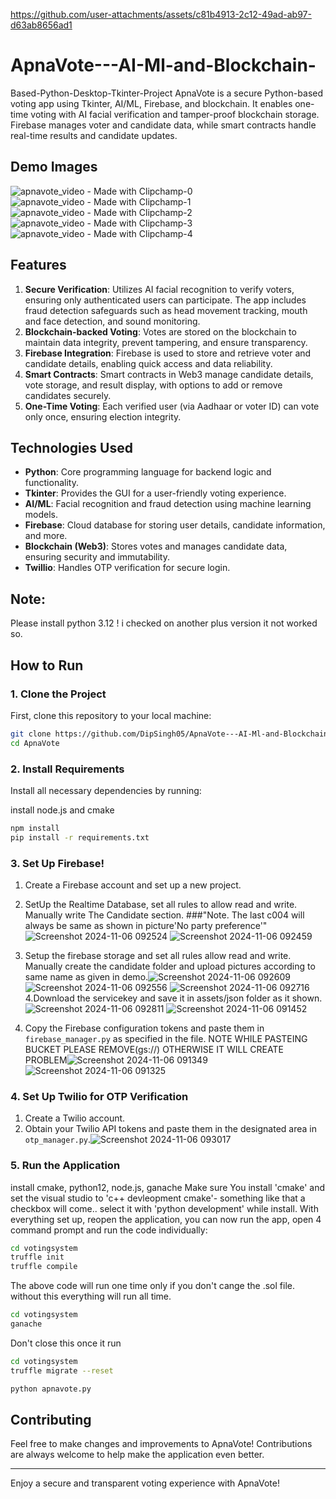 


https://github.com/user-attachments/assets/c81b4913-2c12-49ad-ab97-d63ab8656ad1


# ApnaVote---AI-Ml-and-Blockchain-

Based-Python-Desktop-Tkinter-Project
ApnaVote is a secure Python-based voting app using Tkinter, AI/ML, Firebase, and blockchain. It enables one-time voting with AI facial verification and tamper-proof blockchain storage. Firebase manages voter and candidate data, while smart contracts handle real-time results and candidate updates.

## Demo Images

![apnavote_video - Made with Clipchamp-0](https://github.com/user-attachments/assets/bdda43a8-e72e-4d36-adda-db7c2397a606)
![apnavote_video - Made with Clipchamp-1](https://github.com/user-attachments/assets/cf183e16-b8da-4540-8b72-a57c59952edd)
![apnavote_video - Made with Clipchamp-2](https://github.com/user-attachments/assets/3133ee4c-bb32-439f-8b4b-98414d9360df)
![apnavote_video - Made with Clipchamp-3](https://github.com/user-attachments/assets/193bb9ed-81f0-4ef2-af69-7497a6cf2a2f)
![apnavote_video - Made with Clipchamp-4](https://github.com/user-attachments/assets/cce03044-7ddb-4459-838a-cd6e2bedbbb3)


## Features

1. **Secure Verification**: Utilizes AI facial recognition to verify voters, ensuring only authenticated users can participate. The app includes fraud detection safeguards such as head movement tracking, mouth and face detection, and sound monitoring.
2. **Blockchain-backed Voting**: Votes are stored on the blockchain to maintain data integrity, prevent tampering, and ensure transparency.
3. **Firebase Integration**: Firebase is used to store and retrieve voter and candidate details, enabling quick access and data reliability.
4. **Smart Contracts**: Smart contracts in Web3 manage candidate details, vote storage, and result display, with options to add or remove candidates securely.
5. **One-Time Voting**: Each verified user (via Aadhaar or voter ID) can vote only once, ensuring election integrity.

## Technologies Used

- **Python**: Core programming language for backend logic and functionality.
- **Tkinter**: Provides the GUI for a user-friendly voting experience.
- **AI/ML**: Facial recognition and fraud detection using machine learning models.
- **Firebase**: Cloud database for storing user details, candidate information, and more.
- **Blockchain (Web3)**: Stores votes and manages candidate data, ensuring security and immutability.
- **Twillio**: Handles OTP verification for secure login.

## Note:

Please install python 3.12 ! i checked on another plus version it not worked so.

## How to Run

### 1. Clone the Project

First, clone this repository to your local machine:

```bash
git clone https://github.com/DipSingh05/ApnaVote---AI-Ml-and-Blockchain-Based-Python-Desktop-Tkinter-Project.git
cd ApnaVote
```

### 2. Install Requirements

Install all necessary dependencies by running:

install node.js and cmake

```bash
npm install
pip install -r requirements.txt
```

### 3. Set Up Firebase!
1. Create a Firebase account and set up a new project.
2. SetUp the Realtime Database, set all rules to allow read and write. Manually write The Candidate section. ###"Note. The last c004 will always be same as shown in picture'No party preference'"![Screenshot 2024-11-06 092524](https://github.com/user-attachments/assets/3ecd12af-f265-43bd-852e-3c9e1ab66ade)
![Screenshot 2024-11-06 092459](https://github.com/user-attachments/assets/ddda40bb-f0a2-4d76-bdbd-a565aa963a33)
3. Setup the firebase storage and set all rules allow read and write. Manually create the candidate folder and upload pictures according to same name as given in demo.![Screenshot 2024-11-06 092609](https://github.com/user-attachments/assets/688bc890-4c43-4b85-8714-5c0bf5792722)
![Screenshot 2024-11-06 092556](https://github.com/user-attachments/assets/33fb4fd7-0143-453c-a4da-7034d0a3d871)
![Screenshot 2024-11-06 092716](https://github.com/user-attachments/assets/8fdad0a6-1e54-43cc-85ba-52722ddb5e34)
4.Download the servicekey and save it in assets/json folder as it shown.![Screenshot 2024-11-06 092811](https://github.com/user-attachments/assets/e3794d43-e551-4a41-bbc5-99ab5a679902)
![Screenshot 2024-11-06 091452](https://github.com/user-attachments/assets/6570ba08-abb9-44ef-ad95-056ef25a905f)

5. Copy the Firebase configuration tokens and paste them in `firebase_manager.py` as specified in the file. NOTE WHILE PASTEING BUCKET PLEASE REMOVE(gs://) OTHERWISE IT WILL CREATE PROBLEM![Screenshot 2024-11-06 091349](https://github.com/user-attachments/assets/5cc34562-a272-4178-8b55-575af25d9a6a)
![Screenshot 2024-11-06 091325](https://github.com/user-attachments/assets/d47335d1-2f2d-4bc8-a7c4-191c7df509f6)


### 4. Set Up Twilio for OTP Verification

1. Create a Twilio account.
2. Obtain your Twilio API tokens and paste them in the designated area in `otp_manager.py`.![Screenshot 2024-11-06 093017](https://github.com/user-attachments/assets/a1c6f9be-5930-4ee0-9cc0-7d42176c46b9)


### 5. Run the Application
install cmake, python12, node.js, ganache
Make sure You install 'cmake' and set the visual studio to 'c++ devleopment cmake'- something like that a checkbox will come.. select it with 'python development' while install.
With everything set up, reopen the application, you can now run the app, open 4 command prompt and run the code individually:

```bash
cd votingsystem
truffle init
truffle compile
```
The above code will run one time only if you don't cange the .sol file. without this everything will run all time.

 ```bash
cd votingsystem
ganache
```
Don't close this once it run

 ```bash
cd votingsystem
truffle migrate --reset
```

 ```bash
python apnavote.py
```

## Contributing

Feel free to make changes and improvements to ApnaVote! Contributions are always welcome to help make the application even better.

---

Enjoy a secure and transparent voting experience with ApnaVote!
